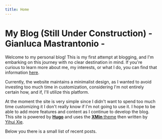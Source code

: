 ```yaml
---
title: Home
---
```

<!--https://gianlucamastrantonio.github.io-->
<!--[<img src="https://simpleicons.org/icons/github.svg" style="max-width:15%;min-width:40px;float:right;" alt="Github repo" />](https://github.com/yihui/hugo-xmin)-->

# My Blog (Still Under Construction) - Gianluca Mastrantonio - 
  
<!--## _Keep it simple, but not simpler_-->

Welcome to my personal blog! This is my first attempt at blogging, and I'm embarking on this journey with no clear destination in mind.  If you're curious to learn more about me, my interests, or what I do, you can find that information [here](/about/).


Currently, the website maintains a minimalist design, as I wanted to avoid investing too much time in customization, considering I'm not entirely certain how, and if, I'll utilize this platform. 

At the moment the site is very simple since I didn't want to spend too much time customizing it I don't really know if I'm not going to use it. I hope to be able to add more features and content as I continue to develop the blog. 
 This site is powered by [**Hugo**](https://gohugo.io/getting-started/quick-start/) and uses the [**XMin** theme](https://github.com/yihui/hugo-xmin) then written by [Yihui Xie](https://yihui.org). 


 <!--- [posts](/post/)
 - [notes](/note/) -->

Below you there is a small list of recent posts. 
